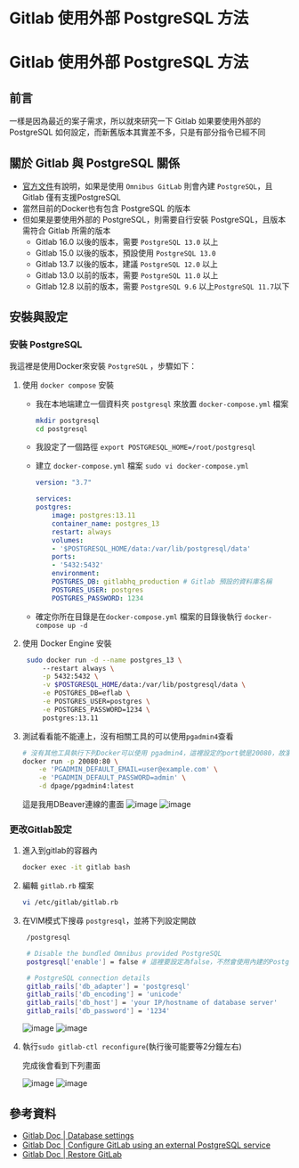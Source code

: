 # Gitlab 使用外部 PostgreSQL 方法


# Gitlab 使用外部 PostgreSQL 方法

## 前言

一樣是因為最近的案子需求，所以就來研究一下 Gitlab 如果要使用外部的 PostgreSQL 如何設定，而新舊版本其實差不多，只是有部分指令已經不同

## 關於 Gitlab 與 PostgreSQL 關係

- [官方文件](https://docs.gitlab.com/omnibus/settings/database.html)有說明，如果是使用 `Omnibus GitLab` 則會內建 `PostgreSQL`，且 Gitlab 僅有支援PostgreSQL
- 當然目前的Docker也有包含 PostgreSQL 的版本
- 但如果是要使用外部的 PostgreSQL，則需要自行安裝 PostgreSQL，且版本需符合 Gitlab 所需的版本
  - Gitlab 16.0 以後的版本，需要 `PostgreSQL 13.0` 以上
  - Gitlab 15.0 以後的版本，預設使用 `PostgreSQL 13.0`
  - Gitlab 13.7 以後的版本，建議 `PostgreSQL 12.0` 以上
  - Gitlab 13.0 以前的版本，需要 `PostgreSQL 11.0` 以上
  - Gitlab 12.8 以前的版本，需要 `PostgreSQL 9.6` 以上`PostgreSQL 11.7`以下

## 安裝與設定

### 安裝 PostgreSQL

我這裡是使用Docker來安裝 `PostgreSQL` ，步驟如下：

1. 使用 `docker compose` 安裝
    - 我在本地端建立一個資料夾 `postgresql` 來放置 `docker-compose.yml` 檔案

        ```bash
        mkdir postgresql
        cd postgresql
        ```

    - 我設定了一個路徑 `export POSTGRESQL_HOME=/root/postgresql`
    - 建立 `docker-compose.yml` 檔案 `sudo vi docker-compose.yml`

        ```yaml
        version: "3.7"

        services:
        postgres:
            image: postgres:13.11
            container_name: postgres_13
            restart: always
            volumes:
            - '$POSTGRESQL_HOME/data:/var/lib/postgresql/data'
            ports:
            - '5432:5432'
            environment:
            POSTGRES_DB: gitlabhq_production # Gitlab 預設的資料庫名稱
            POSTGRES_USER: postgres
            POSTGRES_PASSWORD: 1234
        ```

    - 確定你所在目錄是在`docker-compose.yml` 檔案的目錄後執行 `docker-compose up -d`

2. 使用 Docker Engine 安裝

   ```bash
    sudo docker run -d --name postgres_13 \ 
        --restart always \
        -p 5432:5432 \
        -v $POSTGRESQL_HOME/data:/var/lib/postgresql/data \
        -e POSTGRES_DB=eflab \
        -e POSTGRES_USER=postgres \
        -e POSTGRES_PASSWORD=1234 \
        postgres:13.11
   ```

3. 測試看看能不能連上，沒有相關工具的可以使用`pgadmin4`查看

    ```bash
    # 沒有其他工具執行下列Docker可以使用 pgadmin4，這裡設定的port號是20080，故瀏覽器輸入 http://localhost:20080
    docker run -p 20080:80 \
        -e 'PGADMIN_DEFAULT_EMAIL=user@example.com' \
        -e 'PGADMIN_DEFAULT_PASSWORD=admin' \
        -d dpage/pgadmin4:latest
    ```

    這是我用DBeaver連線的畫面
    ![image](https://github.com/loulazynote/loulazynote.github.io/assets/33840759/6677b460-9289-41e5-95f6-742c2270cc10)
    ![image](https://github.com/loulazynote/loulazynote.github.io/assets/33840759/54b1a02c-261a-48e9-b326-508462db61dc)

### 更改Gitlab設定

1. 進入到gitlab的容器內

    ```bash
    docker exec -it gitlab bash
    ```

2. 編輯 `gitlab.rb` 檔案

    ```bash
    vi /etc/gitlab/gitlab.rb
    ```

3. 在VIM模式下搜尋 `postgresql`，並將下列設定開啟

   ```bash
    /postgresql
   ```

   ```bash
    # Disable the bundled Omnibus provided PostgreSQL
    postgresql['enable'] = false # 這裡要設定為false，不然會使用內建的PostgreSQL

    # PostgreSQL connection details
    gitlab_rails['db_adapter'] = 'postgresql'
    gitlab_rails['db_encoding'] = 'unicode'
    gitlab_rails['db_host'] = 'your IP/hostname of database server'
    gitlab_rails['db_password'] = '1234'
   ```

   ![image](https://github.com/loulazynote/loulazynote.github.io/assets/33840759/89a71690-9ef6-4686-b890-079f7b27def8)
   ![image](https://github.com/loulazynote/loulazynote.github.io/assets/33840759/364a8c61-dd12-4141-9c2c-e624e8e55fda)

4. 執行`sudo gitlab-ctl reconfigure`(執行後可能要等2分鐘左右)

   完成後會看到下列畫面

   ![image](https://github.com/loulazynote/loulazynote.github.io/assets/33840759/c81cfa34-8c0d-44ed-8862-4e8ba843a978)
   ![image](https://github.com/loulazynote/loulazynote.github.io/assets/33840759/a244179a-a1c4-44ff-bbd7-c9fdef72865a)

## 參考資料

- [Gitlab Doc | Database settings](https://docs.gitlab.com/omnibus/settings/database.html)
- [Gitlab Doc | Configure GitLab using an external PostgreSQL service](https://docs.gitlab.com/ee/administration/postgresql/external.html)
- [Gitlab Doc | Restore GitLab](https://docs.gitlab.com/ee/raketasks/restore_gitlab.html)

